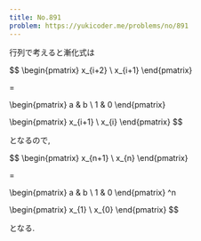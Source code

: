 ```yaml
---
title: No.891
problem: https://yukicoder.me/problems/no/891
---
```

行列で考えると漸化式は

$$
\begin{pmatrix}
x_{i+2} \\ x_{i+1}
\end{pmatrix}

=

\begin{pmatrix}
a & b \\
1 & 0
\end{pmatrix}

\begin{pmatrix}
x_{i+1} \\ x_{i}
\end{pmatrix}
$$

となるので,

$$
\begin{pmatrix}
x_{n+1} \\ x_{n}
\end{pmatrix}

=

\begin{pmatrix}
a & b \\
1 & 0
\end{pmatrix}
^n

\begin{pmatrix}
x_{1} \\ x_{0}
\end{pmatrix}
$$

となる.
